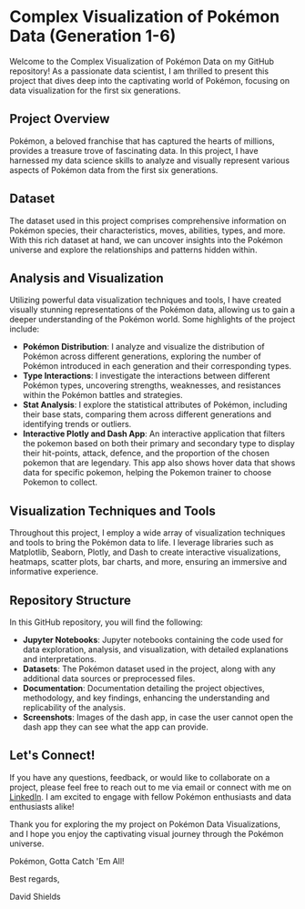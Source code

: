 # Complex Visualization of Pokémon Data (Generation 1-6)

Welcome to the Complex Visualization of Pokémon Data on my GitHub repository! As a passionate data scientist, I am thrilled to present this project that dives deep into the captivating world of Pokémon, focusing on data visualization for the first six generations.

## Project Overview
Pokémon, a beloved franchise that has captured the hearts of millions, provides a treasure trove of fascinating data. In this project, I have harnessed my data science skills to analyze and visually represent various aspects of Pokémon data from the first six generations.

## Dataset
The dataset used in this project comprises comprehensive information on Pokémon species, their characteristics, moves, abilities, types, and more. With this rich dataset at hand, we can uncover insights into the Pokémon universe and explore the relationships and patterns hidden within.

## Analysis and Visualization
Utilizing powerful data visualization techniques and tools, I have created visually stunning representations of the Pokémon data, allowing us to gain a deeper understanding of the Pokémon world. Some highlights of the project include:

- **Pokémon Distribution**: I analyze and visualize the distribution of Pokémon across different generations, exploring the number of Pokémon introduced in each generation and their corresponding types.
- **Type Interactions**: I investigate the interactions between different Pokémon types, uncovering strengths, weaknesses, and resistances within the Pokémon battles and strategies.
- **Stat Analysis**: I explore the statistical attributes of Pokémon, including their base stats, comparing them across different generations and identifying trends or outliers.
- **Interactive Plotly and Dash App**: An interactive application that filters the pokemon based on both their primary and secondary type to display their hit-points, attack, defence, and the proportion of the chosen pokemon that are legendary. This app also shows hover data that shows data for specific pokemon, helping the Pokemon trainer to choose Pokemon to collect.

## Visualization Techniques and Tools
Throughout this project, I employ a wide array of visualization techniques and tools to bring the Pokémon data to life. I leverage libraries such as Matplotlib, Seaborn, Plotly, and Dash to create interactive visualizations, heatmaps, scatter plots, bar charts, and more, ensuring an immersive and informative experience.

## Repository Structure
In this GitHub repository, you will find the following:
- **Jupyter Notebooks**: Jupyter notebooks containing the code used for data exploration, analysis, and visualization, with detailed explanations and interpretations.
- **Datasets**: The Pokémon dataset used in the project, along with any additional data sources or preprocessed files.
- **Documentation**: Documentation detailing the project objectives, methodology, and key findings, enhancing the understanding and replicability of the analysis.
- **Screenshots**: Images of the dash app, in case the user cannot open the dash app they can see what the app can provide.

## Let's Connect!
If you have any questions, feedback, or would like to collaborate on a project, please feel free to reach out to me via email or connect with me on [LinkedIn](https://www.linkedin.com/in/david-shields/). I am excited to engage with fellow Pokémon enthusiasts and data enthusiasts alike!

Thank you for exploring the my project on Pokémon Data Visualizations, and I hope you enjoy the captivating visual journey through the Pokémon universe.

Pokémon, Gotta Catch 'Em All!

Best regards,

David Shields
